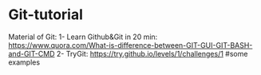 # Git-tutorial
Material of Git:
1- Learn Github&Git in 20 min: https://www.quora.com/What-is-difference-between-GIT-GUI-GIT-BASH-and-GIT-CMD
2- TryGit: https://try.github.io/levels/1/challenges/1 #some examples
